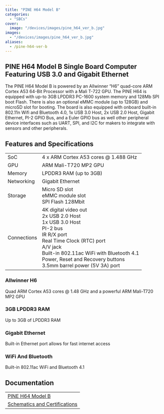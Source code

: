 ```yaml
---
title: "PINE H64 Model B"
categories: 
  - "SBCs"
cover: 
  image: "/devices/images/pine_h64_ver_b.jpg"
images:
  - "/devices/images/pine_h64_ver_b.jpg"
aliases:
  - /pine-h64-ver-b
---
```


## PINE H64 Model B Single Board Computer Featuring USB 3.0 and Gigabit Ethernet

The PINE H64 Model B is powered by an Allwinner “H6” quad-core ARM Cortex A53 64-Bit Processor with a Mali T-722 GPU. The PINE H64 is equipped with up-to 3GB LPDDR3 PC-1600 system memory and 128Mb SPI boot Flash. There is also an optional eMMC module (up to 128GB) and microSD slot for booting. The board is also equipped with onboard built-in 802.11n Wifi and Bluetooth 4.0, 1x USB 3.0 Host, 2x USB 2.0 Host, Gigabit Ethernet, PI-2 GPIO Bus, and a Euler GPIO bus as well other peripheral device interfaces such as UART, SPI, and I2C for makers to integrate with sensors and other peripherals.

## Features and Specifications

|     |     |
| --- | --- |
| SoC | 4 x ARM Cortex A53 cores @ 1.488 GHz |
| GPU | ARM Mali-T720 MP2 GPU |
| Memory | LPDDR3 RAM (up to 3GB) |
| Networking | Gigabit Ethernet |
| Storage | Micro SD slot <br> eMMC module slot <br> SPI Flash 128Mbit |
| Connections | 4K digital video out <br> 2x USB 2.0 Host <br> 1x USB 3.0 Host <br> PI-2 bus <br> IR R/X port <br> Real Time Clock (RTC) port <br> A/V jack <br> Built-in 802.11ac WiFi with Bluetooth 4.1 <br> Power, Reset and Recovery buttons <br> 3.5mm barrel power (5V 3A) port |

### Allwinner H6
Quad ARM Cortex A53 cores @ 1.48 GHz and a powerful ARM Mali-T720 MP2 GPU

### 3GB LPDDR3 RAM
Up to 3GB of LPDDR3 RAM

### Gigabit Ethernet
Built-in Ethernet port allows for fast internet access

### WiFi And Bluetooth
Built-in 802.11ac WiFi and Bluetooth 4.1

## Documentation

|     |
| --- |
| [PINE H64 Model B](/documentation/PINE_H64_Model_B/) |
| [Schematics and Certifications](/documentation/PINE_H64_Model_B/Further_information/Schematics_and_Certifications/) |
